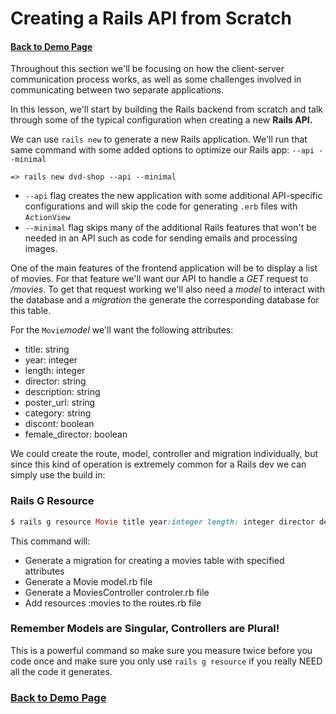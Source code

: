 # Creating a Rails API from Scratch
#### [Back to Demo Page](/README.md)

Throughout this section we'll be focusing on how the client-server communication process works, as well as some challenges involved in communicating between two separate applications.

In this lesson, we'll start by building the Rails backend from scratch and talk through some of the typical configuration when creating a new **Rails API.**

We can use `rails new` to generate a new Rails application. We'll run that same command with some added options to optimize our Rails app: `--api --minimal`

```
=> rails new dvd-shop --api --minimal
```

- `--api` flag creates the new application with some additional API-specific configurations and will skip the code for generating `.erb` files with `ActionView`
- `--minimal` flag skips many of the additional Rails features that won't be needed in an API such as code for sending emails and processing images.

One of the main features of the frontend application will be to display a list of movies. For that feature we'll want our API to handle a *GET* request to */movies*. To get that request working we'll also need a *model* to interact with the database and a *migration* the generate the corresponding database for this table.

For the `Movie`*model* we'll want the following attributes:

- title: string
- year: integer
- length: integer
- director: string
- description: string
- poster_url: string
- category: string
- discont: boolean
- female_director: boolean

We could create the route, model, controller and migration individually, but since this kind of operation is extremely common for a Rails dev we can simply use the build in:

### Rails G Resource

```rb
$ rails g resource Movie title year:integer length: integer director description poster_url category title discount: boolean female_director:boolean
```

This command will:

- Generate a migration for creating a movies table with specified attributes
- Generate a Movie model.rb file
- Generate a MoviesController controler.rb file
- Add resources :movies to the routes.rb file

### Remember Models are Singular, Controllers are Plural!

This is a powerful command so make sure you measure twice before you code once and make sure you only use `rails g resource` if you really NEED all the code it generates.

### [Back to Demo Page](/home.md)
